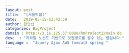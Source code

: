 ```yaml
---
layout: post
title:  "[서울맛집]"
date:   2019-05-15-13:43:59
author: 한만섭
categories: BigProject
domain : http://3.16.125.37:8080/hmProject2/main.do
desc  : "지하철 노선도 기반으로 맛집경로를 짤수 있는 웹입니다."
language :	"Jquery Ajax AWS tomcat8 spring " 
---
```

